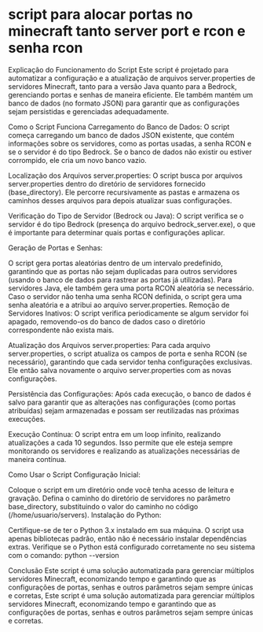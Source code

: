 # script para alocar portas no minecraft tanto server port e rcon e senha rcon

Explicação do Funcionamento do Script
Este script é projetado para automatizar a configuração e a atualização de arquivos server.properties de servidores Minecraft, tanto para a versão Java quanto para a Bedrock, gerenciando portas e senhas de maneira eficiente. Ele também mantém um banco de dados (no formato JSON) para garantir que as configurações sejam persistidas e gerenciadas adequadamente.

Como o Script Funciona
Carregamento do Banco de Dados: O script começa carregando um banco de dados JSON existente, que contém informações sobre os servidores, como as portas usadas, a senha RCON e se o servidor é do tipo Bedrock. Se o banco de dados não existir ou estiver corrompido, ele cria um novo banco vazio.

Localização dos Arquivos server.properties: O script busca por arquivos server.properties dentro do diretório de servidores fornecido (base_directory). Ele percorre recursivamente as pastas e armazena os caminhos desses arquivos para depois atualizar suas configurações.

Verificação do Tipo de Servidor (Bedrock ou Java): O script verifica se o servidor é do tipo Bedrock (presença do arquivo bedrock_server.exe), o que é importante para determinar quais portas e configurações aplicar.

Geração de Portas e Senhas:

O script gera portas aleatórias dentro de um intervalo predefinido, garantindo que as portas não sejam duplicadas para outros servidores (usando o banco de dados para rastrear as portas já utilizadas).
Para servidores Java, ele também gera uma porta RCON aleatória se necessário.
Caso o servidor não tenha uma senha RCON definida, o script gera uma senha aleatória e a atribui ao arquivo server.properties.
Remoção de Servidores Inativos: O script verifica periodicamente se algum servidor foi apagado, removendo-os do banco de dados caso o diretório correspondente não exista mais.

Atualização dos Arquivos server.properties: Para cada arquivo server.properties, o script atualiza os campos de porta e senha RCON (se necessário), garantindo que cada servidor tenha configurações exclusivas. Ele então salva novamente o arquivo server.properties com as novas configurações.

Persistência das Configurações: Após cada execução, o banco de dados é salvo para garantir que as alterações nas configurações (como portas atribuídas) sejam armazenadas e possam ser reutilizadas nas próximas execuções.

Execução Contínua: O script entra em um loop infinito, realizando atualizações a cada 10 segundos. Isso permite que ele esteja sempre monitorando os servidores e realizando as atualizações necessárias de maneira contínua.

Como Usar o Script
Configuração Inicial:

Coloque o script em um diretório onde você tenha acesso de leitura e gravação.
Defina o caminho do diretório de servidores no parâmetro base_directory, substituindo o valor do caminho no código (/home/usuario/servers).
Instalação do Python:

Certifique-se de ter o Python 3.x instalado em sua máquina. O script usa apenas bibliotecas padrão, então não é necessário instalar dependências extras.
Verifique se o Python está configurado corretamente no seu sistema com o comando:
python --version

Conclusão
Este script é uma solução automatizada para gerenciar múltiplos servidores Minecraft, economizando tempo e garantindo que as configurações de portas, senhas e outros parâmetros sejam sempre únicas e corretas,
Este script é uma solução automatizada para gerenciar múltiplos servidores Minecraft, economizando tempo e garantindo que as configurações de portas, senhas e outros parâmetros sejam sempre únicas e corretas. 
